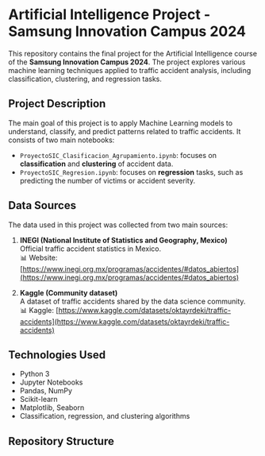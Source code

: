 # Artificial Intelligence Project - Samsung Innovation Campus 2024

This repository contains the final project for the Artificial Intelligence course of the **Samsung Innovation Campus 2024**. The project explores various machine learning techniques applied to traffic accident analysis, including classification, clustering, and regression tasks.

## Project Description

The main goal of this project is to apply Machine Learning models to understand, classify, and predict patterns related to traffic accidents. It consists of two main notebooks:

- `ProyectoSIC_Clasificacion_Agrupamiento.ipynb`: focuses on **classification** and **clustering** of accident data.
- `ProyectoSIC_Regresion.ipynb`: focuses on **regression** tasks, such as predicting the number of victims or accident severity.

## Data Sources

The data used in this project was collected from two main sources:

1. **INEGI (National Institute of Statistics and Geography, Mexico)**  
   Official traffic accident statistics in Mexico.  
   📊 Website: [https://www.inegi.org.mx/programas/accidentes/#datos_abiertos](https://www.inegi.org.mx/programas/accidentes/#datos_abiertos)

2. **Kaggle (Community dataset)**  
   A dataset of traffic accidents shared by the data science community.  
   📊 Kaggle: [https://www.kaggle.com/datasets/oktayrdeki/traffic-accidents](https://www.kaggle.com/datasets/oktayrdeki/traffic-accidents)

## Technologies Used

- Python 3
- Jupyter Notebooks
- Pandas, NumPy
- Scikit-learn
- Matplotlib, Seaborn
- Classification, regression, and clustering algorithms

## Repository Structure

